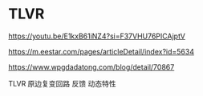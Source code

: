 # TLVR

https://youtu.be/E1kxB61iNZ4?si=F37VHU76PICAjptV

https://m.eestar.com/pages/articleDetail/index?id=5634

https://www.wpgdadatong.com/blog/detail/70867

 TLVR
原边复变回路
反馈
动态特性